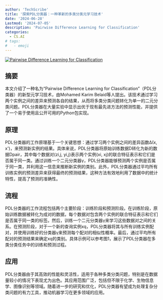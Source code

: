 ```yaml
---
author: 'TechScribe'
title: '探索PDL分类器：一种革新的多类分类元学习技术'
date: '2024-06-28'
Lastmod: '2024-07-05'
description: 'Pairwise Difference Learning for Classification'
categories:
  - CS.AI
# tags:
#   - emoji
---
```


[![Pairwise Difference Learning for Classification](https://arxiv-research-1301205113.cos.ap-guangzhou.myqcloud.com/images/2406.20031v1.pdf_0.jpg)](https://arxiv.org/abs/2406.20031v1)

## 摘要

本文介绍了一种名为“Pairwise Difference Learning for Classification”（PDL分类器）的新型元学习技术，由Mohamed Karim Belaid等人提出。该技术通过学习两个实例之间的差异来预测各自的结果，从而将多类分类问题转化为单一的二元分类问题。PDL分类器在大量实验中显示出优于现有最先进方法的预测性能，并提供了一个易于使用且公开可用的Python包实现。<!--more-->

## 原理

PDL分类器的工作原理基于一个关键思想：通过学习两个实例之间的差异函数Δ(x, x')，来预测新实例的结果。具体来说，PDL分类器将原始训练数据D转化为新的数据Dpair，其中每个数据对(zi,j, yi,j)表示两个实例(xi, xj)的联合特征表示和它们是否属于同一类。通过训练一个二元分类器γ，PDL分类器能够预测两个实例是否属于同一类，并利用这一信息来推断新实例的类别。此外，PDL分类器通过平均所有训练实例的预测差异来获得最终的预测结果，这种方法有效地利用了数据中的统计特性，提高了预测的准确性。

## 流程

PDL分类器的工作流程包括两个主要阶段：训练阶段和预测阶段。在训练阶段，原始训练数据被转化为成对的数据，每个数据对包含两个实例的联合特征表示和它们是否属于同一类的标签。然后，训练一个二元分类器γ来学习这些数据对之间的关系。在预测阶段，对于一个新的查询实例xq，PDL分类器将其与所有训练实例配对，并使用训练好的分类器γ来预测每个配对的相似性概率。最后，通过平均所有配对的预测结果来确定xq的类别。具体示例可以参考图1，展示了PDL分类器在多类分类任务中的训练和预测过程。

## 应用

PDL分类器由于其高效的性能和灵活性，适用于各种多类分类问题，特别是在数据量较小的情况下表现尤为出色。其应用范围广泛，包括但不限于化学、生物信息学、图像识别等领域。随着进一步的研究和优化，PDL分类器有望成为处理复杂分类问题的有力工具，推动机器学习在更多领域的应用。